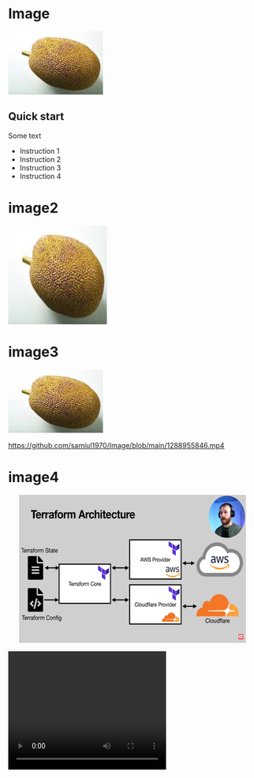 # Image
![Alt text](https://github.com/samiul1970/Image/blob/main/download.jpg?raw=true "Optional Title")

## Quick start

Some text

- Instruction 1
- Instruction 2
- Instruction 3
- Instruction 4

# image2
<img src="https://github.com/samiul1970/Image/blob/main/download.jpg" align="middle" width=200 height=200 alt="Alt text" title="Optional title">

# image3

<img
  src="https://github.com/samiul1970/Image/blob/main/download.jpg"
  alt="Alt text"
  title="Optional title"
  style="display: inline-block; margin: 0 auto; max-width: 300px">
  
  https://github.com/samiul1970/Image/blob/main/1288955846.mp4

  # image4
  
<p align="center">
  <img width="460" height="300" src="https://github.com/samiul1970/Image/blob/main/mypng.png">
    </p>
  
<video width="320" height="240" controls>
  <source src="https://github.com/samiul1970/Image/blob/main/1288955846.mp4" type="video/mp4">
</video>
